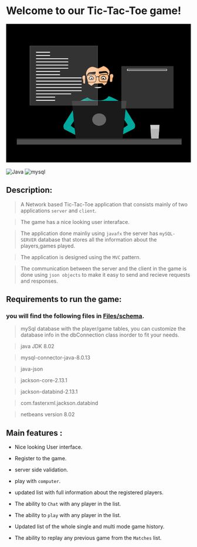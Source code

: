 # Welcome to our Tic-Tac-Toe game!

![](https://github.com/AbdlrahmanSaberAbdo/AbdlrahmanSaberAbdo/blob/main/thoughtworks-gif_dribbble.gif)

<p>
<img alt="Java" src="https://img.shields.io/badge/C%2B%2B-00599C?style=for-the-badge&   
  logo=java%2B%2B&logoColor=black" height="50px"/>
<img alt="mysql" src="https://img.shields.io/badge/sql-F05032?style=flat-square&logo=mysql&
logoColor=white" height="50px"/>
</p>

## Description:

> A Network based Tic-Tac-Toe application that consists mainly of two applications `server` and `client`.

> The game has a nice looking user interaface.

> The application done mainliy using `javafx` the server has `mySQL-SERVER` database that stores all the information about the players,games played.

> The application is designed using the `MVC` pattern.

> The communication between the server and the client in the game is done using `json objects` to make it easy to send and recieve requests and responses.

## Requirements to run the game:

### you will find the following files in [Files/schema](https://github.com/Mohamedfadah/Tick-Tack-Toe/tree/main/Documentation/Database).

> mySql database with the player/game tables, you can customize the database info in the dbConnection class inorder to fit your needs.

> java JDK 8.02

> mysql-connector-java-8.0.13

> java-json

> jackson-core-2.13.1

> jackson-databind-2.13.1

> com.fasterxml.jackson.databind

> netbeans version 8.02

## Main features :

- Nice looking User interface.

- Register to the game.

- server side validation.

- play with `computer`.

- updated list with full information about the registered players.

- The ability to `Chat` with any player in the list.

- The ability to `play` with any player in the list.

- Updated list of the whole single and multi mode game history.

- The ability to replay any previous game from the `Matches` list.
